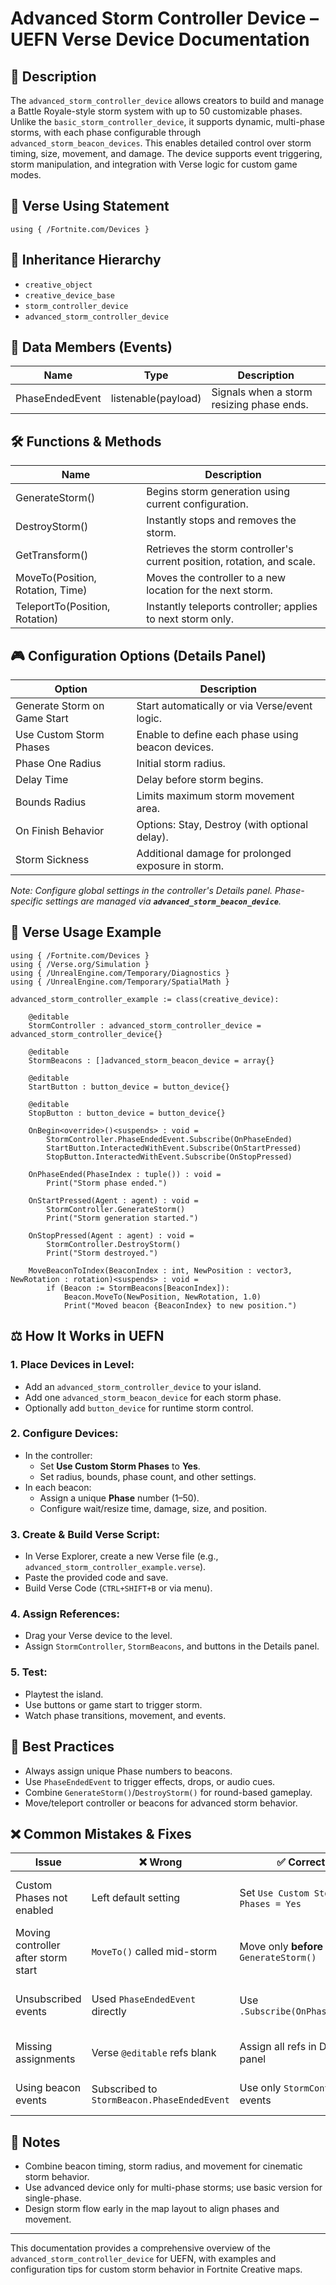 # Advanced Storm Controller Device – UEFN Verse Device Documentation

## 📙 Description

The `advanced_storm_controller_device` allows creators to build and manage a Battle Royale-style storm system with up to 50 customizable phases. Unlike the `basic_storm_controller_device`, it supports dynamic, multi-phase storms, with each phase configurable through `advanced_storm_beacon_devices`. This enables detailed control over storm timing, size, movement, and damage. The device supports event triggering, storm manipulation, and integration with Verse logic for custom game modes.

## 🧱 Verse Using Statement

```verse
using { /Fortnite.com/Devices }
```

## 🔗 Inheritance Hierarchy

- `creative_object`
- `creative_device_base`
- `storm_controller_device`
- `advanced_storm_controller_device`

## 🥩 Data Members (Events)

| Name            | Type                | Description                               |
| --------------- | ------------------- | ----------------------------------------- |
| PhaseEndedEvent | listenable(payload) | Signals when a storm resizing phase ends. |

## 🛠️ Functions & Methods

| Name                             | Description                                                             |
| -------------------------------- | ----------------------------------------------------------------------- |
| GenerateStorm()                  | Begins storm generation using current configuration.                    |
| DestroyStorm()                   | Instantly stops and removes the storm.                                  |
| GetTransform()                   | Retrieves the storm controller's current position, rotation, and scale. |
| MoveTo(Position, Rotation, Time) | Moves the controller to a new location for the next storm.              |
| TeleportTo(Position, Rotation)   | Instantly teleports controller; applies to next storm only.             |

## 🎮 Configuration Options (Details Panel)

| Option                       | Description                                        |
| ---------------------------- | -------------------------------------------------- |
| Generate Storm on Game Start | Start automatically or via Verse/event logic.      |
| Use Custom Storm Phases      | Enable to define each phase using beacon devices.  |
| Phase One Radius             | Initial storm radius.                              |
| Delay Time                   | Delay before storm begins.                         |
| Bounds Radius                | Limits maximum storm movement area.                |
| On Finish Behavior           | Options: Stay, Destroy (with optional delay).      |
| Storm Sickness               | Additional damage for prolonged exposure in storm. |

*Note: Configure global settings in the controller's Details panel. Phase-specific settings are managed via **`advanced_storm_beacon_device`**.*

## 🧰 Verse Usage Example

```verse
using { /Fortnite.com/Devices }
using { /Verse.org/Simulation }
using { /UnrealEngine.com/Temporary/Diagnostics }
using { /UnrealEngine.com/Temporary/SpatialMath }

advanced_storm_controller_example := class(creative_device):

    @editable
    StormController : advanced_storm_controller_device = advanced_storm_controller_device{}

    @editable
    StormBeacons : []advanced_storm_beacon_device = array{}

    @editable
    StartButton : button_device = button_device{}

    @editable
    StopButton : button_device = button_device{}

    OnBegin<override>()<suspends> : void =
        StormController.PhaseEndedEvent.Subscribe(OnPhaseEnded)
        StartButton.InteractedWithEvent.Subscribe(OnStartPressed)
        StopButton.InteractedWithEvent.Subscribe(OnStopPressed)

    OnPhaseEnded(PhaseIndex : tuple()) : void =
        Print("Storm phase ended.")

    OnStartPressed(Agent : agent) : void =
        StormController.GenerateStorm()
        Print("Storm generation started.")

    OnStopPressed(Agent : agent) : void =
        StormController.DestroyStorm()
        Print("Storm destroyed.")

    MoveBeaconToIndex(BeaconIndex : int, NewPosition : vector3, NewRotation : rotation)<suspends> : void =
        if (Beacon := StormBeacons[BeaconIndex]):
            Beacon.MoveTo(NewPosition, NewRotation, 1.0)
            Print("Moved beacon {BeaconIndex} to new position.")
```

## ⚖️ How It Works in UEFN

### 1. Place Devices in Level:

- Add an `advanced_storm_controller_device` to your island.
- Add one `advanced_storm_beacon_device` for each storm phase.
- Optionally add `button_device` for runtime storm control.

### 2. Configure Devices:

- In the controller:
  - Set **Use Custom Storm Phases** to **Yes**.
  - Set radius, bounds, phase count, and other settings.
- In each beacon:
  - Assign a unique **Phase** number (1–50).
  - Configure wait/resize time, damage, size, and position.

### 3. Create & Build Verse Script:

- In Verse Explorer, create a new Verse file (e.g., `advanced_storm_controller_example.verse`).
- Paste the provided code and save.
- Build Verse Code (`CTRL+SHIFT+B` or via menu).

### 4. Assign References:

- Drag your Verse device to the level.
- Assign `StormController`, `StormBeacons`, and buttons in the Details panel.

### 5. Test:

- Playtest the island.
- Use buttons or game start to trigger storm.
- Watch phase transitions, movement, and events.

## 🧠 Best Practices

- Always assign unique Phase numbers to beacons.
- Use `PhaseEndedEvent` to trigger effects, drops, or audio cues.
- Combine `GenerateStorm()`/`DestroyStorm()` for round-based gameplay.
- Move/teleport controller or beacons for advanced storm behavior.

## ❌ Common Mistakes & Fixes

| Issue                               | ❌ Wrong                                     | ✅ Correct                              | Explanation                       |
| ----------------------------------- | ------------------------------------------- | -------------------------------------- | --------------------------------- |
| Custom Phases not enabled           | Left default setting                        | Set `Use Custom Storm Phases = Yes`    | Required for beacon phase control |
| Moving controller after storm start | `MoveTo()` called mid-storm                 | Move only **before** `GenerateStorm()` | Only affects **next** storm       |
| Unsubscribed events                 | Used `PhaseEndedEvent` directly             | Use `.Subscribe(OnPhaseEnded)`         | Must subscribe to receive event   |
| Missing assignments                 | Verse `@editable` refs blank                | Assign all refs in Details panel       | Unassigned devices won't work     |
| Using beacon events                 | Subscribed to `StormBeacon.PhaseEndedEvent` | Use only `StormController` events      | Beacons don't emit events         |

## 🔹 Notes

- Combine beacon timing, storm radius, and movement for cinematic storm behavior.
- Use advanced device only for multi-phase storms; use basic version for single-phase.
- Design storm flow early in the map layout to align phases and movement.

---

This documentation provides a comprehensive overview of the `advanced_storm_controller_device` for UEFN, with examples and configuration tips for custom storm behavior in Fortnite Creative maps.

